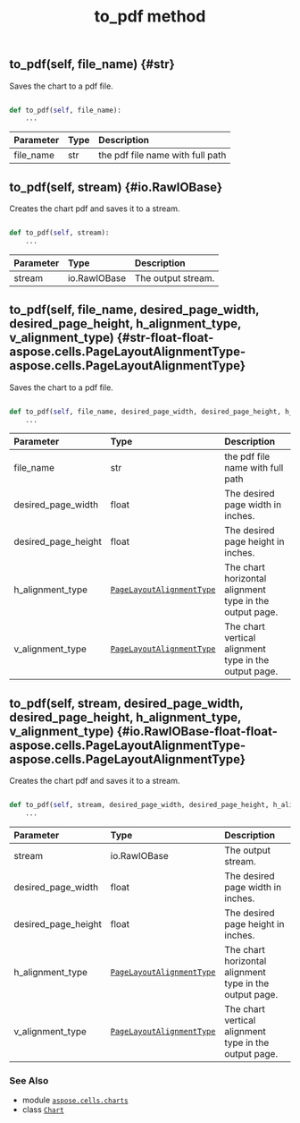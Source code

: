 ﻿---
title: to_pdf method
second_title: Aspose.Cells for Python via .NET API References
description: 
type: docs
weight: 150
url: /aspose.cells.charts/chart/to_pdf/
is_root: false
---

## to_pdf(self, file_name) {#str}

Saves the chart to a pdf file.



```python

def to_pdf(self, file_name):
    ...
```


| Parameter | Type | Description |
| :- | :- | :- |
| file_name | str | the pdf file name with full path |


## to_pdf(self, stream) {#io.RawIOBase}

Creates the chart pdf and saves it to a stream.



```python

def to_pdf(self, stream):
    ...
```


| Parameter | Type | Description |
| :- | :- | :- |
| stream | io.RawIOBase | The output stream. |


## to_pdf(self, file_name, desired_page_width, desired_page_height, h_alignment_type, v_alignment_type) {#str-float-float-aspose.cells.PageLayoutAlignmentType-aspose.cells.PageLayoutAlignmentType}

Saves the chart to a pdf file.



```python

def to_pdf(self, file_name, desired_page_width, desired_page_height, h_alignment_type, v_alignment_type):
    ...
```


| Parameter | Type | Description |
| :- | :- | :- |
| file_name | str | the pdf file name with full path |
| desired_page_width | float | The desired page width in inches. |
| desired_page_height | float | The desired page height in inches. |
| h_alignment_type | [`PageLayoutAlignmentType`](/cells/python-net/aspose.cells/pagelayoutalignmenttype) | The chart horizontal alignment type in the output page. |
| v_alignment_type | [`PageLayoutAlignmentType`](/cells/python-net/aspose.cells/pagelayoutalignmenttype) | The chart vertical alignment type in the output page. |


## to_pdf(self, stream, desired_page_width, desired_page_height, h_alignment_type, v_alignment_type) {#io.RawIOBase-float-float-aspose.cells.PageLayoutAlignmentType-aspose.cells.PageLayoutAlignmentType}

Creates the chart pdf and saves it to a stream.



```python

def to_pdf(self, stream, desired_page_width, desired_page_height, h_alignment_type, v_alignment_type):
    ...
```


| Parameter | Type | Description |
| :- | :- | :- |
| stream | io.RawIOBase | The output stream. |
| desired_page_width | float | The desired page width in inches. |
| desired_page_height | float | The desired page height in inches. |
| h_alignment_type | [`PageLayoutAlignmentType`](/cells/python-net/aspose.cells/pagelayoutalignmenttype) | The chart horizontal alignment type in the output page. |
| v_alignment_type | [`PageLayoutAlignmentType`](/cells/python-net/aspose.cells/pagelayoutalignmenttype) | The chart vertical alignment type in the output page. |



### See Also
* module [`aspose.cells.charts`](../../)
* class [`Chart`](/cells/python-net/aspose.cells.charts/chart)
